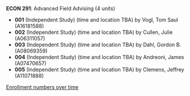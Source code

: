 **ECON 291**: Advanced Field Advising (4 units)

- **001** (Independent Study) (time and location TBA) by Vogl, Tom Saul (A16181588)
- **002** (Independent Study) (time and location TBA) by Cullen, Julie (A06311057)
- **003** (Independent Study) (time and location TBA) by Dahl, Gordon B. (A08069359)
- **004** (Independent Study) (time and location TBA) by Andreoni, James (A07470657)
- **005** (Independent Study) (time and location TBA) by Clemens, Jeffrey (A11071888)

[Enrollment numbers over time](./ECON291.tsv)
